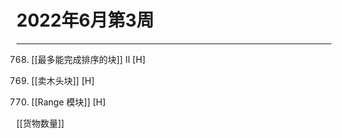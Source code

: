  # 2022年6月第3周
---

768. [[最多能完成排序的块]] II  [H]

2312. [[卖木头块]] [H]

715. [[Range 模块]]  [H]

[[货物数量]]
